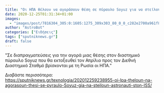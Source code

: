 ```yaml
---
title: "Οι ΗΠΑ θέλουν να αγοράσουν θέση σε πύραυλο Soyuz για να στείλουν αστροναύτη στον ISS"
date: 2020-12-25T01:31:34+01:00
images:
  - "images/post/7816304_305:0:1605:1275_309x303_80_0_0_c282e2700a961f81199653dc78b267fa.jpg"
author: "AstroBot"
categories: ["Ειδήσεις"]
tags: ["sputniknews.gr"]
draft: false
---
```


"Σε διαπραγματεύσεις για την αγορά μιας θέσης στον διαστημικό πύραυλο Soyuz που θα εκτοξευθεί τον Απρίλιο προς τον Διεθνή Διαστημικό Σταθμό βρίσκονται με τη Ρωσία οι ΗΠΑ."

Διαβάστε περισσότερα: https://sputniknews.gr/texnologia/202012259238955-oi-Ipa-theloun-na-agorasoun-thesi-se-pyraulo-Soyuz-gia-na-steiloun-astronauti-ston-ISS/
